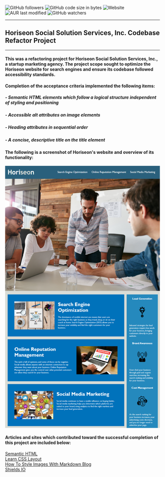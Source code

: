 ![GitHub followers](https://img.shields.io/github/followers/onomatopoetica?label=Follow&style=social)    ![GitHub code size in bytes](https://img.shields.io/github/languages/code-size/onomatopoetica/01-homework)    ![Website](https://img.shields.io/website?down_color=lightgrey&down_message=offline&up_color=blue&up_message=online&url=https%3A%2F%2Fonomatopoetica.github.io%2F01-homework%2F)  ![AUR last modified](https://img.shields.io/aur/last-modified/google-chrome)  ![GitHub watchers](https://img.shields.io/github/watchers/onomatopoetica/01-homework?label=Watch&style=social)

---

## Horiseon Social Solution Services, Inc. Codebase Refactor Project 

---

#### This was a refactoring project for Horiseon Social Solution Services, Inc., a startup marketing agency. The project scope sought to optimize the Horiseon website for search engines and ensure its codebase followed accessibility standards. 

#### Completion of the acceptance criteria implemented the following items:
#####   - Semantic HTML elements which follow a logical structure independent of styling and positioning
#####   - Accessible alt attributes on image elements
#####   - Heading attributes in sequential order
#####   - A concise, descriptive title on the title element

#### The following is a screenshot of Horiseon's website and overview of its functionality:

<img src="assets/images/screenshot-b.png" alt="Horiseon website image"
	title="screenshot" width="auto" height="850" />
  
#### Articles and sites which contributed toward the successful completion of this project are included below:

[Semantic HTML](https://www.pluralsight.com/guides/semantic-html)  <br>
[Learn CSS Layout](https://learnlayout.com/no-layout.html) <br>
[How To Style Images With Markdown Blog](https://www.xaprb.com/blog/how-to-style-images-with-markdown/) <br>
[Shields IO](https://shields.io/) <br>

